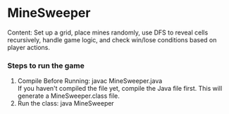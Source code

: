 # MineSweeper
Content: Set up a grid, place mines randomly, use DFS to reveal cells recursively, handle game logic, and check win/lose conditions based on player actions.
### Steps to run the game
1. Compile Before Running: javac MineSweeper.java  
    If you haven't compiled the file yet, compile the Java file first. This will generate a MineSweeper.class file.
2. Run the class: java MineSweeper

